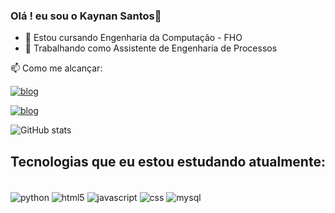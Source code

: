 ### Olá ! eu sou o Kaynan Santos👋

- 🌱 Estou cursando Engenharia da Computação - FHO
- 💼 Trabalhando como Assistente de Engenharia de Processos

📫 Como me alcançar:

[![blog](https://img.shields.io/badge/LinkedIn-0077B5?style=for-the-badge&logo=linkedin&logoColor=white)](https://www.linkedin.com/in/kaynan-felipe/)

[![blog](https://img.shields.io/badge/Microsoft_Outlook-0078D4?style=for-the-badge&logo=microsoft-outlook&logoColor=white)](kaynanfelipe28@hotmail.com)

![GitHub stats](https://github-readme-stats.vercel.app/api?username=kaynanfujiro&show_icons=true&theme=highcontrast)

## Tecnologias que eu estou estudando atualmente:

<div style="display: inline_block"><br/>
    <img align="center" alt="python" src="https://img.shields.io/badge/Python-14354C?style=for-the-badge&logo=python&logoColor=white"/>
    <img align="center" alt="html5" src="https://img.shields.io/badge/HTML5-E34F26?style=for-the-badge&logo=html5&logoColor=white"/>
    <img align="center" alt="javascript" src="https://img.shields.io/badge/JavaScript-323330?style=for-the-badge&logo=javascript&logoColor=F7DF1E"/>    
    <img align="center" alt="css" src="	https://img.shields.io/badge/CSS3-1572B6?style=for-the-badge&logo=css3&logoColor=white"/>
    <img align="center" alt="mysql" src="https://img.shields.io/badge/MySQL-00000F?style=for-the-badge&logo=mysql&logoColor=white"/>
</div>
